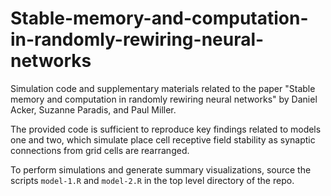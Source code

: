 # Stable-memory-and-computation-in-randomly-rewiring-neural-networks
Simulation code and supplementary materials related to the paper "Stable memory and computation in randomly rewiring neural networks"
by Daniel Acker, Suzanne Paradis, and Paul Miller.

The provided code is sufficient to reproduce key findings related to models one and two, which simulate place cell receptive field stability as synaptic connections from grid cells are rearranged.

To perform simulations and generate summary visualizations, source the scripts `model-1.R` and `model-2.R` in the top level directory of the repo.
